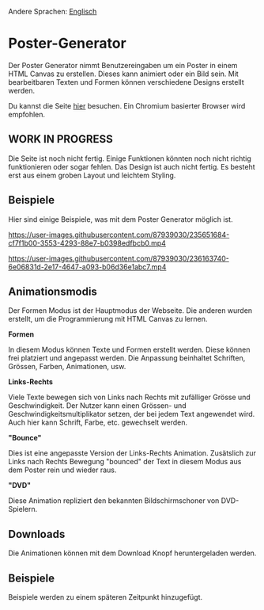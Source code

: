 Andere Sprachen: [Englisch](https://github.com/PatrikAckermann/poster-generator/blob/master/README.md)

# Poster-Generator

Der Poster Generator nimmt Benutzereingaben um ein Poster in einem HTML Canvas zu erstellen. Dieses kann animiert oder ein Bild sein. Mit bearbeitbaren Texten und Formen können verschiedene Designs erstellt werden.

Du kannst die Seite [hier](https://patrikackermann.github.io/poster-generator/) besuchen. Ein Chromium basierter Browser wird empfohlen.

## **WORK IN PROGRESS**
Die Seite ist noch nicht fertig. Einige Funktionen könnten noch nicht richtig funktionieren oder sogar fehlen. Das Design ist auch nicht fertig. Es besteht erst aus einem groben Layout und leichtem Styling.

## Beispiele
Hier sind einige Beispiele, was mit dem Poster Generator möglich ist.

https://user-images.githubusercontent.com/87939030/235651684-cf7f1b00-3553-4293-88e7-b0398edfbcb0.mp4

https://user-images.githubusercontent.com/87939030/236163740-6e06831d-2e17-4647-a093-b06d36e1abc7.mp4

## Animationsmodis
Der Formen Modus ist der Hauptmodus der Webseite. Die anderen wurden erstellt, um die Programmierung mit HTML Canvas zu lernen.

**Formen**

In diesem Modus können Texte und Formen erstellt werden. Diese können frei platziert und angepasst werden. Die Anpassung beinhaltet Schriften, Grössen, Farben, Animationen, usw.

**Links-Rechts**

Viele Texte bewegen sich von Links nach Rechts mit zufälliger Grösse und Geschwindigkeit. Der Nutzer kann einen Grössen- und Geschwindigkeitsmultiplikator setzen, der bei jedem Text angewendet wird. Auch hier kann Schrift, Farbe, etc. gewechselt werden.

**"Bounce"**

Dies ist eine angepasste Version der Links-Rechts Animation. Zusätslich zur Links nach Rechts Bewegung "bounced" der Text in diesem Modus aus dem Poster rein und wieder raus.

**"DVD"**

Diese Animation repliziert den bekannten Bildschirmschoner von DVD-Spielern.

## Downloads
Die Animationen können mit dem Download Knopf heruntergeladen werden.

## Beispiele
Beispiele werden zu einem späteren Zeitpunkt hinzugefügt.